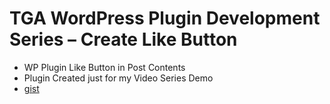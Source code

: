 # TGA WordPress Plugin Development Series – Create Like Button
- WP Plugin Like Button in Post Contents
- Plugin Created just for my Video Series Demo
- [gist](https://gist.github.com/jun20/d386d77867486587612a0b54b4a42e24)

